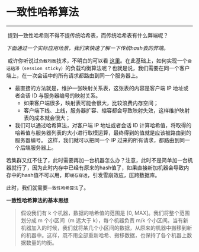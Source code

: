 # 一致性哈希算法 

----------------------------------------------------

​	提到一致性哈希则不得不提传统哈希表，而传统哈希表有什么弊端呢？

​		*下面通过一个实际应用场景，我们来快速了解一下传统hash表的弊端。*

​	或许你听说过`负载均衡`技术，不明白的可以看 [这里](https://juejin.im/entry/5aeb158f518825672033e90f)。在此基础上，如何实现一个`会话粘滞（session sticky）`的负载均衡算法呢？也就是说，我们需要在同一个客户端上，在一次会话中的所有请求都路由到同一个服务器上。

- 最直接的方法就是，维护一张映射关系表，这张表的内容是客户端 IP 地址或者会话 ID 与服务器编号的映射关系。
  - 如果客户端很多，映射表可能会很大，比较浪费内存空间；
  - 客户端下线、上线，服务器扩容、缩容都会导致映射失效，这样维护映射表的成本就会很大；
- 我们可以通过哈希算法，对客户端 IP 地址或者会话 ID 计算哈希值，将取得的哈希值与服务器列表的大小进行取模运算，最终得到的值就是应该被路由到的服务器编号。 这样，我们就可以把同一个 IP 过来的所有请求，都路由到同一个后端服务器上。

​	若集群又扛不住了，此时需要再加一台机器怎么办？注意，此时不是简单加一台机器就行了，因为此时内存中已经有原来的hash值了，如果直接新加机器会导致内存中的hash值不可以用，即`缓存穿透`，引发雪崩效应，压跨数据库。

此时，我们就需要`一致性哈希算法`了。

**一致性哈希算法的基本思想**

> 假设我们有 k 个机器，数据的哈希值的范围是 [0, MAX]。我们将整个范围划分成 m 个小区间（m 远大于 k），每个机器负责 m/k 个小区间。当有新机器加入的时候，我们就将某几个小区间的数据，从原来的机器中搬移到新的机器中。这样，既不用全部重新哈希、搬移数据，也保持了各个机器上数据数量的均衡。

